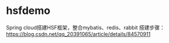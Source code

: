 # hsfdemo
Spring cloud搭建HSF框架，整合mybatis、redis、rabbit
搭建步骤：https://blog.csdn.net/qq_20391065/article/details/84570911
